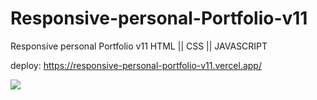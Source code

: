 # Responsive-personal-Portfolio-v11
Responsive personal Portfolio v11 HTML || CSS || JAVASCRIPT

deploy: https://responsive-personal-portfolio-v11.vercel.app/

<img src="background.gif">